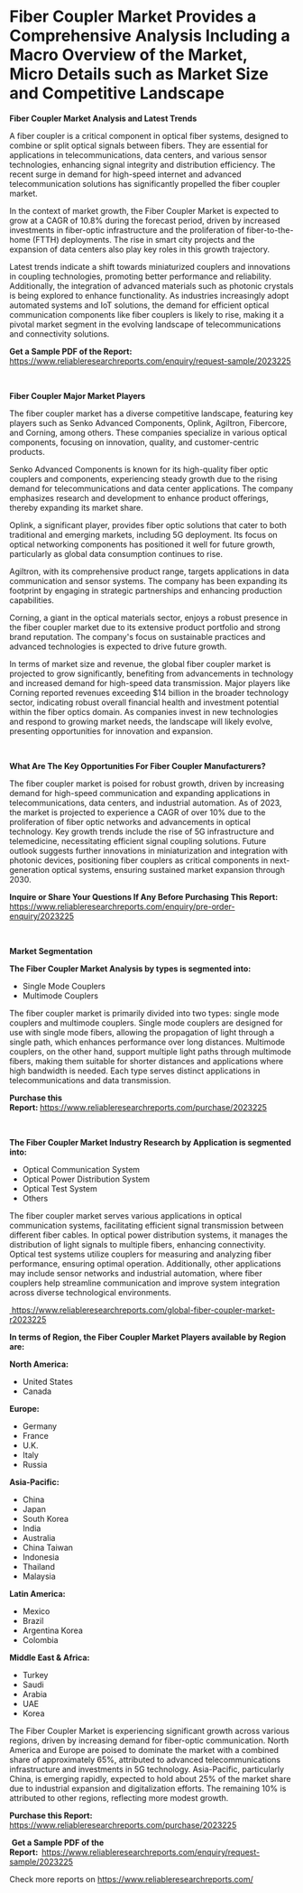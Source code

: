 <p><h1>Fiber Coupler Market Provides a Comprehensive Analysis Including a Macro Overview of the Market, Micro Details such as Market Size and Competitive Landscape</h1></p><p><strong>Fiber Coupler Market Analysis and Latest Trends</strong></p>
<p><p>A fiber coupler is a critical component in optical fiber systems, designed to combine or split optical signals between fibers. They are essential for applications in telecommunications, data centers, and various sensor technologies, enhancing signal integrity and distribution efficiency. The recent surge in demand for high-speed internet and advanced telecommunication solutions has significantly propelled the fiber coupler market. </p><p>In the context of market growth, the Fiber Coupler Market is expected to grow at a CAGR of 10.8% during the forecast period, driven by increased investments in fiber-optic infrastructure and the proliferation of fiber-to-the-home (FTTH) deployments. The rise in smart city projects and the expansion of data centers also play key roles in this growth trajectory.</p><p>Latest trends indicate a shift towards miniaturized couplers and innovations in coupling technologies, promoting better performance and reliability. Additionally, the integration of advanced materials such as photonic crystals is being explored to enhance functionality. As industries increasingly adopt automated systems and IoT solutions, the demand for efficient optical communication components like fiber couplers is likely to rise, making it a pivotal market segment in the evolving landscape of telecommunications and connectivity solutions.</p></p>
<p><strong>Get a Sample PDF of the Report:&nbsp;</strong> <a href="https://www.reliableresearchreports.com/enquiry/request-sample/2023225?utm_campaign=2338&utm_medium=2&utm_source=Github&utm_content=ia&utm_term=11022025&utm_id=fiber-coupler">https://www.reliableresearchreports.com/enquiry/request-sample/2023225</a></p>
<p>&nbsp;</p>
<p><strong>Fiber Coupler Major Market Players</strong></p>
<p><p>The fiber coupler market has a diverse competitive landscape, featuring key players such as Senko Advanced Components, Oplink, Agiltron, Fibercore, and Corning, among others. These companies specialize in various optical components, focusing on innovation, quality, and customer-centric products.</p><p>Senko Advanced Components is known for its high-quality fiber optic couplers and components, experiencing steady growth due to the rising demand for telecommunications and data center applications. The company emphasizes research and development to enhance product offerings, thereby expanding its market share.</p><p>Oplink, a significant player, provides fiber optic solutions that cater to both traditional and emerging markets, including 5G deployment. Its focus on optical networking components has positioned it well for future growth, particularly as global data consumption continues to rise.</p><p>Agiltron, with its comprehensive product range, targets applications in data communication and sensor systems. The company has been expanding its footprint by engaging in strategic partnerships and enhancing production capabilities.</p><p>Corning, a giant in the optical materials sector, enjoys a robust presence in the fiber coupler market due to its extensive product portfolio and strong brand reputation. The company's focus on sustainable practices and advanced technologies is expected to drive future growth.</p><p>In terms of market size and revenue, the global fiber coupler market is projected to grow significantly, benefiting from advancements in technology and increased demand for high-speed data transmission. Major players like Corning reported revenues exceeding $14 billion in the broader technology sector, indicating robust overall financial health and investment potential within the fiber optics domain. As companies invest in new technologies and respond to growing market needs, the landscape will likely evolve, presenting opportunities for innovation and expansion.</p></p>
<p>&nbsp;</p>
<p><strong>What Are The Key Opportunities For Fiber Coupler Manufacturers?</strong></p>
<p><p>The fiber coupler market is poised for robust growth, driven by increasing demand for high-speed communication and expanding applications in telecommunications, data centers, and industrial automation. As of 2023, the market is projected to experience a CAGR of over 10% due to the proliferation of fiber optic networks and advancements in optical technology. Key growth trends include the rise of 5G infrastructure and telemedicine, necessitating efficient signal coupling solutions. Future outlook suggests further innovations in miniaturization and integration with photonic devices, positioning fiber couplers as critical components in next-generation optical systems, ensuring sustained market expansion through 2030.</p></p>
<p><strong>Inquire or Share Your Questions If Any Before Purchasing This Report:</strong> <a href="https://www.reliableresearchreports.com/enquiry/pre-order-enquiry/2023225?utm_campaign=2338&utm_medium=2&utm_source=Github&utm_content=ia&utm_term=11022025&utm_id=fiber-coupler">https://www.reliableresearchreports.com/enquiry/pre-order-enquiry/2023225</a></p>
<p>&nbsp;</p>
<p><strong>Market Segmentation</strong></p>
<p><strong>The Fiber Coupler Market Analysis by types is segmented into:</strong></p>
<p><ul><li>Single Mode Couplers</li><li>Multimode Couplers</li></ul></p>
<p><p>The fiber coupler market is primarily divided into two types: single mode couplers and multimode couplers. Single mode couplers are designed for use with single mode fibers, allowing the propagation of light through a single path, which enhances performance over long distances. Multimode couplers, on the other hand, support multiple light paths through multimode fibers, making them suitable for shorter distances and applications where high bandwidth is needed. Each type serves distinct applications in telecommunications and data transmission.</p></p>
<p><strong>Purchase this Report:&nbsp;</strong><a href="https://www.reliableresearchreports.com/purchase/2023225?utm_campaign=2338&utm_medium=2&utm_source=Github&utm_content=ia&utm_term=11022025&utm_id=fiber-coupler">https://www.reliableresearchreports.com/purchase/2023225</a></p>
<p>&nbsp;</p>
<p><strong>The Fiber Coupler Market Industry Research by Application is segmented into:</strong></p>
<p><ul><li>Optical Communication System</li><li>Optical Power Distribution System</li><li>Optical Test System</li><li>Others</li></ul></p>
<p><p>The fiber coupler market serves various applications in optical communication systems, facilitating efficient signal transmission between different fiber cables. In optical power distribution systems, it manages the distribution of light signals to multiple fibers, enhancing connectivity. Optical test systems utilize couplers for measuring and analyzing fiber performance, ensuring optimal operation. Additionally, other applications may include sensor networks and industrial automation, where fiber couplers help streamline communication and improve system integration across diverse technological environments.</p></p>
<p><a href="https://www.reliableresearchreports.com/global-fiber-coupler-market-r2023225?utm_campaign=2338&utm_medium=2&utm_source=Github&utm_content=ia&utm_term=11022025&utm_id=fiber-coupler">&nbsp;https://www.reliableresearchreports.com/global-fiber-coupler-market-r2023225</a></p>
<p><strong>In terms of Region, the Fiber Coupler Market Players available by Region are:</strong></p>
<p>
    <p> <strong> North America: </strong>
        <ul>
            <li>United States</li>
            <li>Canada</li>
        </ul>
        </p> 
    <p> <strong> Europe: </strong>
        <ul>
            <li>Germany</li>
            <li>France</li>
            <li>U.K.</li>
            <li>Italy</li>
            <li>Russia</li>
        </ul>
        </p> 
    <p> <strong> Asia-Pacific: </strong>
        <ul>
            <li>China</li>
            <li>Japan</li>
            <li>South Korea</li>
            <li>India</li>
            <li>Australia</li>
            <li>China Taiwan</li>
            <li>Indonesia</li>
            <li>Thailand</li>
            <li>Malaysia</li>
        </ul>
        </p> 
    <p> <strong> Latin America: </strong>
        <ul>
            <li>Mexico</li>
            <li>Brazil</li>
            <li>Argentina Korea</li>
            <li>Colombia</li>
        </ul>
        </p> 
    <p> <strong> Middle East & Africa: </strong>
        <ul>
            <li>Turkey</li>
            <li>Saudi</li>
            <li>Arabia</li>
            <li>UAE</li>
            <li>Korea</li>
        </ul>
    </p>
    </p>
<p><p>The Fiber Coupler Market is experiencing significant growth across various regions, driven by increasing demand for fiber-optic communication. North America and Europe are poised to dominate the market with a combined share of approximately 65%, attributed to advanced telecommunications infrastructure and investments in 5G technology. Asia-Pacific, particularly China, is emerging rapidly, expected to hold about 25% of the market share due to industrial expansion and digitalization efforts. The remaining 10% is attributed to other regions, reflecting more modest growth.</p></p>
<p><strong>Purchase this Report: </strong><a href="https://www.reliableresearchreports.com/purchase/2023225?utm_campaign=2338&utm_medium=2&utm_source=Github&utm_content=ia&utm_term=11022025&utm_id=fiber-coupler">https://www.reliableresearchreports.com/purchase/2023225</a></p>
<p>&nbsp;<strong>Get a Sample PDF of the Report:&nbsp;&nbsp;</strong><a href="https://www.reliableresearchreports.com/enquiry/request-sample/2023225?utm_campaign=2338&utm_medium=2&utm_source=Github&utm_content=ia&utm_term=11022025&utm_id=fiber-coupler">https://www.reliableresearchreports.com/enquiry/request-sample/2023225</a></p>
<p><strong></strong></p>
<p>Check more reports on <a href="https://www.reliableresearchreports.com/?utm_campaign=2338&utm_medium=2&utm_source=Github&utm_content=ia&utm_term=11022025&utm_id=fiber-coupler">https://www.reliableresearchreports.com/</a></p>